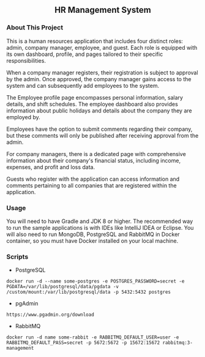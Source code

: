   <h2 align="center">HR Management System</h2>

### About This Project

This is a human resources application that includes four distinct roles: admin, company manager, employee, and guest. Each role is equipped with its own dashboard, profile, and pages tailored to their specific responsibilities.

When a company manager registers, their registration is subject to approval by the admin. Once approved, the company manager gains access to the system and can subsequently add employees to the system.

The Employee profile page encompasses personal information, salary details, and shift schedules. The employee dashboard also provides information about public holidays and details about the company they are employed by.

Employees have the option to submit comments regarding their company, but these comments will only be published after receiving approval from the admin.

For company managers, there is a dedicated page with comprehensive information about their company's financial status, including income, expenses, and profit and loss data.

Guests who register with the application can access information and comments pertaining to all companies that are registered within the application.

### Usage
You will need to have Gradle and JDK 8 or higher. The recommended way to run the sample applications is with IDEs like IntelliJ IDEA or Eclipse. You will also need to run MongoDB, PostgreSQL and RabbitMQ in Docker container, so you must have Docker installed on your local machine.

### Scripts
- PostgreSQL
```
docker run -d --name some-postgres -e POSTGRES_PASSWORD=secret -e PGDATA=/var/lib/postgresql/data/pgdata -v /custom/mount:/var/lib/postgresql/data -p 5432:5432 postgres
```
- pgAdmin
```
https://www.pgadmin.org/download
```
- RabbitMQ
```
docker run -d name some-rabbit -e RABBITMQ_DEFAULT_USER=user -e RABBITMQ_DEFAULT_PASS=secret -p 5672:5672 -p 15672:15672 rabbitmq:3-management
```
